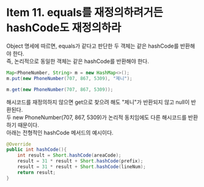# Item 11. equals를 재정의하려거든 hashCode도 재정의하라

Object 명세에 따르면, equals가 같다고 판단한 두 객체는 같은 hashCode를 반환해야 한다.  
즉, 논리적으로 동일한 객체는 같은 hashCode를 반환해야 한다.  

```java
Map<PhoneNumber, String> m = new HashMap<>();
m.put(new PhoneNumber(707, 867, 5309), "제니");

m.get(new PhoneNumber(707, 867, 5309));
```

해시코드를 재정의하지 않으면 get으로 찾으려 해도 "제니"가 반환되지 않고 null이 반환된다.  
두 new PhoneNumber(707, 867, 5309)가 논리적 동치임에도 다른 해시코드를 반환하기 때문이다.  
아래는 전형적인 hashCode 메서드의 예시이다.
```java
@Override
public int hashCode(){
    int result = Short.hashCode(areaCode);
    result = 31 * result + Short.hashCode(prefix);
    result = 31 * result + Short.hashCode(lineNum);
    return result;
}
```
